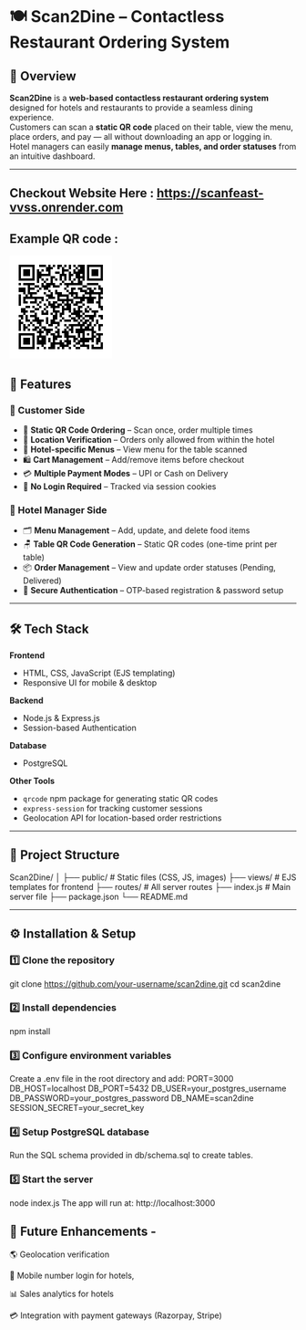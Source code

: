 # 🍽️ Scan2Dine – Contactless Restaurant Ordering System

## 📌 Overview
**Scan2Dine** is a **web-based contactless restaurant ordering system** designed for hotels and restaurants to provide a seamless dining experience.  
Customers can scan a **static QR code** placed on their table, view the menu, place orders, and pay — all without downloading an app or logging in.  
Hotel managers can easily **manage menus, tables, and order statuses** from an intuitive dashboard.

---

## Checkout Website Here : https://scanfeast-vvss.onrender.com
## Example QR code :
![QR Code](images/Table1_QR_Hotel1.png)

## 🚀 Features

### 🛒 Customer Side
- 📱 **Static QR Code Ordering** – Scan once, order multiple times
- 📍 **Location Verification** – Orders only allowed from within the hotel
- 🍴 **Hotel-specific Menus** – View menu for the table scanned
- 🛍 **Cart Management** – Add/remove items before checkout
- 💳 **Multiple Payment Modes** – UPI or Cash on Delivery
- 🛑 **No Login Required** – Tracked via session cookies

### 🏨 Hotel Manager Side
- 🗂 **Menu Management** – Add, update, and delete food items
- 🪑 **Table QR Code Generation** – Static QR codes (one-time print per table)
- 📦 **Order Management** – View and update order statuses (Pending, Delivered)
- 🔐 **Secure Authentication** – OTP-based registration & password setup

---

## 🛠️ Tech Stack

**Frontend**
- HTML, CSS, JavaScript (EJS templating)
- Responsive UI for mobile & desktop

**Backend**
- Node.js & Express.js
- Session-based Authentication

**Database**
- PostgreSQL

**Other Tools**
- `qrcode` npm package for generating static QR codes
- `express-session` for tracking customer sessions
- Geolocation API for location-based order restrictions

---

## 📂 Project Structure

Scan2Dine/
│
├── public/ # Static files (CSS, JS, images)
├── views/ # EJS templates for frontend
├── routes/ # All server routes
├── index.js # Main server file
├── package.json
└── README.md


---

## ⚙️ Installation & Setup

### 1️⃣ Clone the repository
git clone https://github.com/your-username/scan2dine.git
cd scan2dine

### 2️⃣ Install dependencies
npm install

### 3️⃣ Configure environment variables
Create a .env file in the root directory and add:
PORT=3000
DB_HOST=localhost
DB_PORT=5432
DB_USER=your_postgres_username
DB_PASSWORD=your_postgres_password
DB_NAME=scan2dine
SESSION_SECRET=your_secret_key

### 4️⃣ Setup PostgreSQL database
Run the SQL schema provided in db/schema.sql to create tables.

### 5️⃣ Start the server
node index.js
The app will run at: http://localhost:3000

## 🎯 Future Enhancements -
🌎 Geolocation verification

🔑 Mobile number login for hotels, 

📊 Sales analytics for hotels

💳 Integration with payment gateways (Razorpay, Stripe)

